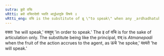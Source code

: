 ```yaml
---
sutra: ब्रुवो वचिः
vRtti: ब्रवो वचिरादेशो भवति आर्द्धधातुके विषये ॥
vRtti_eng: वचि is the substitute of ब्रू \"to speak\" when any _ardhadhatuka_ affix is to be applied.
---
```

वक्ता 'he will speak,' वक्तुम् 'in order to speak.' The इ of वचि is for the sake of articulation only. The substitute being like the principal, वच् is _Atmanepadi_ when the fruit of the action accrues to the agent, as ऊचे 'he spoke,' वक्ष्यते 'he will speak.'
